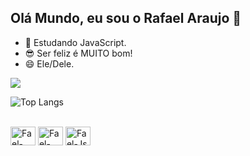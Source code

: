 ## Olá Mundo, eu sou o Rafael Araujo 👋

- 🌱 Estudando JavaScript.
- 😎 Ser feliz é MUITO bom!
- 😄 Ele/Dele.
  
<picture>
  <source
    srcset="https://github-readme-stats.vercel.app/api?username=rafaelsdrq&show_icons=true&theme=dark"
    media="(prefers-color-scheme: light)"
  />
  <source
    srcset="https://github-readme-stats.vercel.app/api?username=rafaelsdrq&show_icons=true"
    media="(prefers-color-scheme: light), (prefers-color-scheme: no-preference)"
  />
  <img src="https://github-readme-stats.vercel.app/api?username=FaelSH&show_icons=true" />
</picture>

![Top Langs](https://github-readme-stats.vercel.app/api/top-langs/?username=FaelSH&hide_progress=true)

<div style="display: inline_block"><br>
  <img align="center" alt="Fael-Html" height="30" width="40" src="https://cdn.jsdelivr.net/gh/devicons/devicon@latest/icons/html5/html5-original.svg">
  <img align="center" alt="Fael-Css" height="30" width="40" src="https://cdn.jsdelivr.net/gh/devicons/devicon@latest/icons/css3/css3-original.svg">
  <img align="center" alt="Fael-Js" height="30" width="40" src="https://cdn.jsdelivr.net/gh/devicons/devicon@latest/icons/javascript/javascript-original.svg">
</div>

